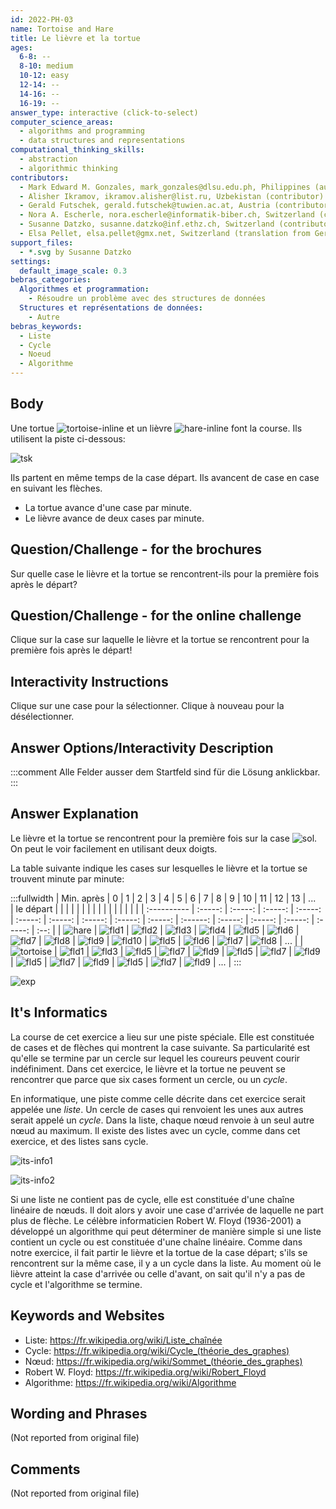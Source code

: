 ```yaml
---
id: 2022-PH-03
name: Tortoise and Hare
title: Le lièvre et la tortue
ages:
  6-8: --
  8-10: medium
  10-12: easy
  12-14: --
  14-16: --
  16-19: --
answer_type: interactive (click-to-select)
computer_science_areas:
  - algorithms and programming
  - data structures and representations
computational_thinking_skills:
  - abstraction
  - algorithmic thinking
contributors:
  - Mark Edward M. Gonzales, mark_gonzales@dlsu.edu.ph, Philippines (author)
  - Alisher Ikramov, ikramov.alisher@list.ru, Uzbekistan (contributor)
  - Gerald Futschek, gerald.futschek@tuwien.ac.at, Austria (contributor, translation from English into German)
  - Nora A. Escherle, nora.escherle@informatik-biber.ch, Switzerland (contributor)
  - Susanne Datzko, susanne.datzko@inf.ethz.ch, Switzerland (contributor, graphics)
  - Elsa Pellet, elsa.pellet@gmx.net, Switzerland (translation from German into French)
support_files:
  - *.svg by Susanne Datzko
settings:
  default_image_scale: 0.3
bebras_categories:
  Algorithmes et programmation:
    - Résoudre un problème avec des structures de données
  Structures et représentations de données:
    - Autre
bebras_keywords:
  - Liste
  - Cycle
  - Noeud
  - Algorithme
---
```


[tsk]: graphics/2022-PH-03-taskbody.svg "Tortue, lièvre et piste"
[exp]: graphics/2022-PH-03-explanation.svg "Explication"
[fld1]: graphics/2022-PH-03-field01.svg "Case 1"
[fld2]: graphics/2022-PH-03-field02.svg "Case 2"
[fld3]: graphics/2022-PH-03-field03.svg "Case 3"
[fld4]: graphics/2022-PH-03-field04.svg "Case 4"
[fld5]: graphics/2022-PH-03-field05.svg "Case 5"
[fld6]: graphics/2022-PH-03-field06.svg "Case 6"
[fld7]: graphics/2022-PH-03-field07.svg "Case 7"
[fld8]: graphics/2022-PH-03-field08.svg "Case 8"
[fld9]: graphics/2022-PH-03-field09.svg "Case 9"
[fld10]: graphics/2022-PH-03-field10.svg "Case 10"
[sol]: graphics/2022-PH-03-field07.svg "Solution (20px)"
[hare]: graphics/2022-PH-03-hare.svg "Lièvre"
[its-info1]: graphics/2022-PH-03-itsinformatics01.svg "Liste avec cycle"
[its-info2]: graphics/2022-PH-03-itsinformatics02.svg "Liste sans cycle"
[tortoise]: graphics/2022-PH-03-tortoise.svg "Tortue"
[tortoise-inline]: graphics/2022-PH-03-tortoise.svg "Tortue (30px)"
[hare-inline]: graphics/2022-PH-03-hare.svg "Lièvre (30px)"


## Body

Une tortue ![tortoise-inline] et un lièvre ![hare-inline] font la course. Ils utilisent la piste ci-dessous:

![tsk]

Ils partent en même temps de la case départ. Ils avancent de case en case en suivant les flèches. 

- La tortue avance d'une case par minute. 
- Le lièvre avance de deux cases par minute.


## Question/Challenge - for the brochures

Sur quelle case le lièvre et la tortue se rencontrent-ils pour la première fois après le départ?


## Question/Challenge - for the online challenge

Clique sur la case sur laquelle le lièvre et la tortue se rencontrent pour la première fois après le départ!


## Interactivity Instructions

Clique sur une case pour la sélectionner. Clique à nouveau pour la désélectionner.


## Answer Options/Interactivity Description

<!-- empty -->

:::comment
Alle Felder ausser dem Startfeld sind für die Lösung anklickbar.
:::


## Answer Explanation

Le lièvre et la tortue se rencontrent pour la première fois sur la case ![sol]. On peut le voir facilement en utilisant deux doigts.

La table suivante indique les cases sur lesquelles le lièvre et la tortue se trouvent minute par minute:

:::fullwidth
| Min. après  |   0     |   1     |   2     |   3     |   4     |   5     |   6     |   7     |   8     |   9      |   10    |   11    |   12    |   13    | ...  \
| le départ   |         |         |         |         |         |         |         |         |         |          |         |         |         |         |      |
| :---------- | :-----: | :-----: | :-----: | :-----: | :-----: | :-----: | :-----: | :-----: | :-----: | :------: | :-----: | :-----: | :-----: | :-----: | :--: |
| ![hare]     | ![fld1] | ![fld2] | ![fld3] | ![fld4] | ![fld5] | ![fld6] | ![fld7] | ![fld8] | ![fld9] | ![fld10] | ![fld5] | ![fld6] | ![fld7] | ![fld8] | ...  |
| ![tortoise] | ![fld1] | ![fld3] | ![fld5] | ![fld7] | ![fld9] | ![fld5] | ![fld7] | ![fld9] | ![fld5] | ![fld7]  | ![fld9] | ![fld5] | ![fld7] | ![fld9] | ...  |
:::

![exp]


## It's Informatics

La course de cet exercice a lieu sur une piste spéciale. Elle est constituée de cases et de flèches qui montrent la case suivante. Sa particularité est qu'elle se termine par un cercle sur lequel les coureurs peuvent courir indéfiniment. Dans cet exercice, le lièvre et la tortue ne peuvent se rencontrer que parce que six cases forment un cercle, ou un _cycle_.

En informatique, une piste comme celle décrite dans cet exercice serait appelée une _liste_. Un cercle de cases qui renvoient les unes aux autres serait appelé un _cycle_. Dans la liste, chaque nœud renvoie à un seul autre nœud au maximum. Il existe des listes avec un cycle, comme dans cet exercice, et des listes sans cycle.

![its-info1]

![its-info2]

Si une liste ne contient pas de cycle, elle est constituée d'une chaîne linéaire de nœuds. Il doit alors y avoir une case d'arrivée de laquelle ne part plus de flèche. Le célèbre informaticien Robert W. Floyd (1936-2001) a développé un algorithme qui peut déterminer de manière simple si une liste contient un cycle ou est constituée d'une chaîne linéaire. Comme dans notre exercice, il fait partir le lièvre et la tortue de la case départ; s'ils se rencontrent sur la même case, il y a un cycle dans la liste. Au moment où le lièvre atteint la case d'arrivée ou celle d'avant, on sait qu'il n'y a pas de cycle et l'algorithme se termine.


## Keywords and Websites

 - Liste: https://fr.wikipedia.org/wiki/Liste_chaînée
 - Cycle: https://fr.wikipedia.org/wiki/Cycle_(théorie_des_graphes)
 - Nœud: https://fr.wikipedia.org/wiki/Sommet_(théorie_des_graphes)
 - Robert W. Floyd: https://fr.wikipedia.org/wiki/Robert_Floyd
 - Algorithme: https://fr.wikipedia.org/wiki/Algorithme


## Wording and Phrases

(Not reported from original file)


## Comments

(Not reported from original file)

